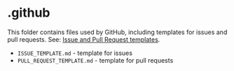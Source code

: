 # .github #

This folder contains files used by GitHub, including templates for issues and pull requests.
See:  [Issue and Pull Request templates](https://github.com/blog/2111-issue-and-pull-request-templates).

* `ISSUE_TEMPLATE.md` - template for issues
* `PULL_REQUEST_TEMPLATE.md` - template for pull requests
